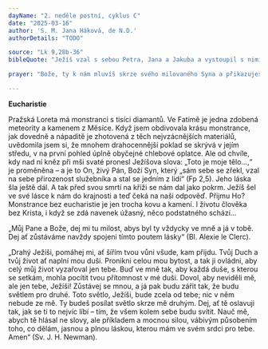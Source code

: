 ```yaml
---
dayName: "2. neděle postní, cyklus C"
date: "2025-03-16"
author: 'S. M. Jana Háková, de N.D.'
authorDetails: "TODO"

source: "Lk 9,28b-36"
bibleQuote: "Ježíš vzal s sebou Petra, Jana a Jakuba a vystoupil s nimi na horu pomodlit se. Když se modlil, výraz tváře se mu změnil a jeho šat oslnivě zbělel. A hle, rozmlouvali s ním dva muži – byli to Mojžíš a Eliáš. Zjevili se ve slávě a mluvili o jeho smrti, kterou měl podstoupit v Jeruzalémě. Petra a jeho druhy však přemohl spánek. Když se probrali, spatřili jeho slávu a ty dva muže stát u něho. Jak se potom od něho vzdalovali, řekl Petr Ježíšovi: „Mistře, je dobře, že jsme tady! Postavíme tři stany: jeden tobě, jeden Mojžíšovi a jeden Eliášovi.“ Nevěděl, co mluví. Zatímco to říkal, objevil se oblak a zahalil je. Když se octli v oblaku, padla na ně bázeň. Z oblaku se ozval hlas: „To je můj vyvolený Syn, toho poslouchejte!“ Když se ten hlas ozval, byl už Ježíš sám. Zachovali o tom mlčení a nikomu v oněch dnech nepověděli nic o tom, co viděli."

prayer: "Bože, ty k nám mluvíš skrze svého milovaného Syna a přikazuješ nám, abychom ho poslouchali; živ nás tedy svým slovem a očišťuj naše nitro, abychom se mohli radovat z patření na tvou slávu. Skrze tvého Syna…"

---
```


**Eucharistie** 

Pražská Loreta má monstranci s tisíci diamantů. Ve Fatimě je jedna zdobená meteority a kamenem z Měsíce. Když jsem obdivovala krásu monstrance, jak dovedně a nápaditě je zhotovená z těch nejvzácnějších materiálů, uvědomila jsem si, že mnohem drahocennější poklad se skrývá v jejím středu, v na první pohled úplně obyčejné chlebové oplatce. Ale od chvíle, kdy nad ní kněz při mši svaté pronesl Ježíšova slova: „Toto je moje tělo…,“ je proměněna – a je to On, živý Pán, Boží Syn, který „sám sebe se zřekl, vzal na sebe přirozenost služebníka a stal se jedním z lidí“ (Fp 2,5). Jeho láska šla ještě dál. A tak před svou smrtí na kříži se nám dal jako pokrm. Ježíš šel ve své lásce k nám do krajnosti a teď čeká na naši odpověď. Přijmu Ho? Monstrance bez eucharistie je jen trocha kovu a kamení. I životu člověka bez Krista, i když se zdá navenek úžasný, něco podstatného schází… 

„Můj Pane a Bože, dej mi tu milost, abys byl ty vždycky ve mně a já v tobě. Dej ať zůstáváme navždy spojeni tímto poutem lásky“ (Bl. Alexie le Clerc). 

„Drahý Ježíši, pomáhej mi, ať šířím tvou vůni všude, kam přijdu. Tvůj Duch a tvůj život ať naplní mou duši. Pronikni celou mou bytost, a tak ji ovládni, aby celý můj život vyzařoval jen tebe. Buď ve mně tak, aby každá duše, s kterou se setkám, mohla pocítit tvou přítomnost v mé duši. Dovol, aby neviděli mě, ale jen tebe, Ježíši! Zůstávej se mnou, a já pak budu zářit tak, že budu světlem pro druhé. Toto světlo, Ježíši, bude zcela od tebe; nic v něm nebude ze mě. Ty budeš posílat světlo skrze mě druhým. Dej, ať tě oslavuji tak, jak se ti to nejvíc líbí – tím, že všem kolem sebe budu svítit. Nauč mě, abych tě hlásal ne slovy, ale příkladem a mocnou silou, vábivým působením toho, co dělám, jasnou a plnou láskou, kterou mám ve svém srdci pro tebe. Amen“ (Sv. J. H. Newman).
